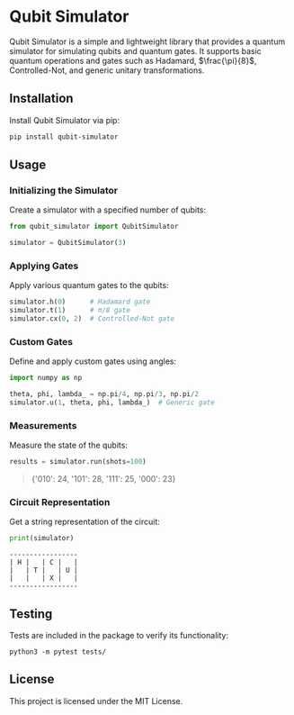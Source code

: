 # Qubit Simulator

Qubit Simulator is a simple and lightweight library that provides a quantum simulator for simulating qubits and quantum gates. It supports basic quantum operations and gates such as Hadamard, $\frac{\pi}{8}$, Controlled-Not, and generic unitary transformations.

## Installation

Install Qubit Simulator via pip:

```bash
pip install qubit-simulator
```

## Usage

### Initializing the Simulator

Create a simulator with a specified number of qubits:

```python
from qubit_simulator import QubitSimulator

simulator = QubitSimulator(3)
```

### Applying Gates

Apply various quantum gates to the qubits:

```python
simulator.h(0)      # Hadamard gate
simulator.t(1)      # π/8 gate
simulator.cx(0, 2)  # Controlled-Not gate
```

### Custom Gates

Define and apply custom gates using angles:

```python
import numpy as np

theta, phi, lambda_ = np.pi/4, np.pi/3, np.pi/2
simulator.u(1, theta, phi, lambda_)  # Generic gate
```

### Measurements

Measure the state of the qubits:

```python
results = simulator.run(shots=100)
```

> {'010': 24, '101': 28, '111': 25, '000': 23}

### Circuit Representation

Get a string representation of the circuit:

```python
print(simulator)
```

```plaintext
-----------------
| H |   | C |   |
|   | T |   | U |
|   |   | X |   |
-----------------
```

## Testing

Tests are included in the package to verify its functionality:

```shell
python3 -m pytest tests/
```

## License

This project is licensed under the MIT License.
